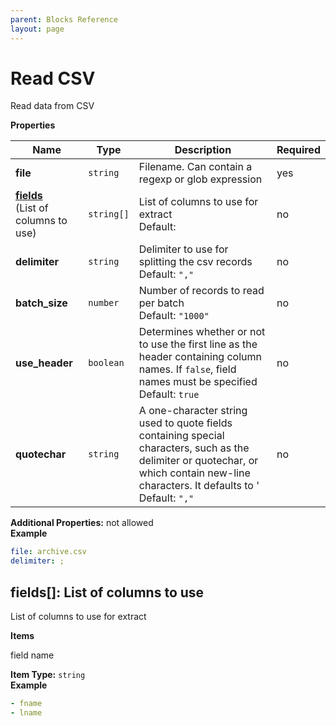 ```yaml
---
parent: Blocks Reference
layout: page
---
```


# Read CSV

Read data from CSV


**Properties**

|Name|Type|Description|Required|
|----|----|-----------|--------|
|**file**|`string`|Filename. Can contain a regexp or glob expression<br/>|yes|
|[**fields**](#fields)<br/>(List of columns to use)|`string[]`|List of columns to use for extract<br/>Default: <br/>|no|
|**delimiter**|`string`|Delimiter to use for splitting the csv records<br/>Default: `","`<br/>|no|
|**batch\_size**|`number`|Number of records to read per batch<br/>Default: `"1000"`<br/>|no|
|**use\_header**|`boolean`|Determines whether or not to use the first line as the header containing column names. If `false`, field names must be specified<br/>Default: `true`<br/>|no|
|**quotechar**|`string`|A one-character string used to quote fields containing special characters, such as the delimiter or quotechar, or which contain new-line characters. It defaults to '<br/>Default: `","`<br/>|no|

**Additional Properties:** not allowed  
**Example**

```yaml
file: archive.csv
delimiter: ;

```

<a name="fields"></a>
## fields\[\]: List of columns to use

List of columns to use for extract


**Items**


field name

**Item Type:** `string`  
**Example**

```yaml
- fname
- lname

```


